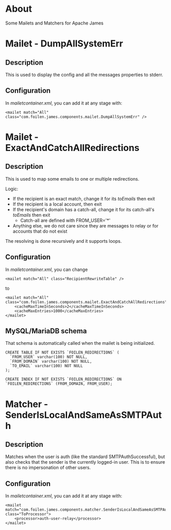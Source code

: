 # About

Some Mailets and Matchers for Apache James

# Mailet - DumpAllSystemErr

## Description

This is used to display the config and all the messages properties to stderr.

## Configuration

In *mailetcontainer.xml*, you can add it at any stage with: 

```
<mailet match="All" class="com.foilen.james.components.mailet.DumpAllSystemErr" />
```

# Mailet - ExactAndCatchAllRedirections

## Description

This is used to map some emails to one or multiple redirections.

Logic:
* If the recipient is an exact match, change it for its *toEmails* then exit
* If the recipient is a local account, then exit
* If the recipient's domain has a catch-all, change it for its catch-all's *toEmails* then exit
  * Catch-all are defined with FROM_USER='*'
* Anything else, we do not care since they are messages to relay or for accounts that do not exist

The resolving is done recursively and it supports loops. 

## Configuration

In *mailetcontainer.xml*, you can change 

```
<mailet match="All" class="RecipientRewriteTable" />
```
to
 
```
<mailet match="All" class="com.foilen.james.components.mailet.ExactAndCatchAllRedirections">
	<cacheMaxTimeInSeconds>2</cacheMaxTimeInSeconds>
	<cacheMaxEntries>1000</cacheMaxEntries>
</mailet>
```

## MySQL/MariaDB schema

That schema is automatically called when the mailet is being initialized. 

```
CREATE TABLE IF NOT EXISTS `FOILEN_REDIRECTIONS` (
  `FROM_USER` varchar(100) NOT NULL,
  `FROM_DOMAIN` varchar(100) NOT NULL,
  `TO_EMAIL` varchar(100) NOT NULL
);

CREATE INDEX IF NOT EXISTS `FOILEN_REDIRECTIONS` ON `FOILEN_REDIRECTIONS` (FROM_DOMAIN, FROM_USER);
```

# Matcher - SenderIsLocalAndSameAsSMTPAuth

## Description

Matches when the user is auth (like the standard SMTPAuthSuccessful), but also checks that the sender is the currently logged-in user. This is to ensure there is no impersonation of other users.

## Configuration

In *mailetcontainer.xml*, you can add it at any stage with: 

```
<mailet match="com.foilen.james.components.matcher.SenderIsLocalAndSameAsSMTPAuth" class="ToProcessor">
	<processor>auth-user-relay</processor>
</mailet>
```
